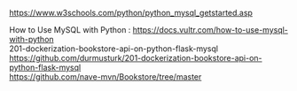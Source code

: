 https://www.w3schools.com/python/python_mysql_getstarted.asp  

How to Use MySQL with Python : https://docs.vultr.com/how-to-use-mysql-with-python   
201-dockerization-bookstore-api-on-python-flask-mysql   https://github.com/durmusturk/201-dockerization-bookstore-api-on-python-flask-mysql  
https://github.com/nave-mvn/Bookstore/tree/master  
